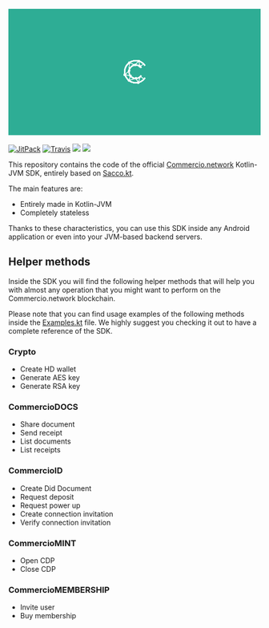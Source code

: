 ![](.img/logo.png)

[![JitPack](https://img.shields.io/jitpack/v/github/commercionetwork/sdk.kt)](https://jitpack.io/#commercionetwork/sdk.kt)
[![Travis](https://img.shields.io/travis/com/commercionetwork/sdk.kt)](https://travis-ci.com/commercionetwork/sdk.kt)
![](https://img.shields.io/badge/compatible-Kotlin-blue)
![](https://img.shields.io/badge/compatible-JVM-blue)

This repository contains the code of the official [Commercio.network](https://commercio.network) Kotlin-JVM SDK, 
entirely based on [Sacco.kt](https://github.com/commercionetwork/sacco.kt). 

The main features are: 
* Entirely made in Kotlin-JVM
* Completely stateless

Thanks to these characteristics, you can use this SDK inside any Android application or even into 
your JVM-based backend servers. 

## Helper methods
Inside the SDK you will find the following helper methods that will help you with almost any operation 
that you might want to perform on the Commercio.network blockchain.

Please note that you can find usage examples of the following methods inside the 
[Examples.kt](src/test/kotlin/network/commercio/sdk/Examples.kt) file. 
We highly suggest you checking it out to have a complete reference of the SDK.  

### Crypto
- Create HD wallet  
- Generate AES key
- Generate RSA key

### CommercioDOCS
- Share document
- Send receipt
- List documents
- List receipts

### CommercioID
- Create Did Document
- Request deposit
- Request power up
- Create connection invitation
- Verify connection invitation

### CommercioMINT
- Open CDP
- Close CDP

### CommercioMEMBERSHIP
- Invite user
- Buy membership